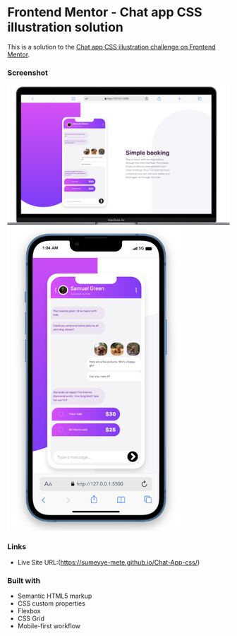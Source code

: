 # Frontend Mentor - Chat app CSS illustration solution

This is a solution to the [Chat app CSS illustration challenge on Frontend Mentor](https://www.frontendmentor.io/challenges/chat-app-css-illustration-O5auMkFqY).

### Screenshot

![](./images/Screenshot%202023-09-30%20at%2001.02.53.png)
<img src="./images/Screenshot 2023-09-30 at 01.05.05.png" width="400">

### Links

- Live Site URL:(https://sumeyye-mete.github.io/Chat-App-css/)

### Built with

- Semantic HTML5 markup
- CSS custom properties
- Flexbox
- CSS Grid
- Mobile-first workflow
